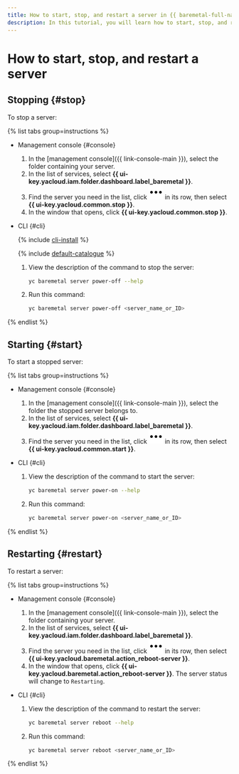 ```yaml
---
title: How to start, stop, and restart a server in {{ baremetal-full-name }}
description: In this tutorial, you will learn how to start, stop, and restart a leased {{ baremetal-full-name }} server.
---
```


# How to start, stop, and restart a server

## Stopping {#stop}

To stop a server:

{% list tabs group=instructions %}

- Management console {#console}

  1. In the [management console]({{ link-console-main }}), select the folder containing your server.
  1. In the list of services, select **{{ ui-key.yacloud.iam.folder.dashboard.label_baremetal }}**.
  1. Find the server you need in the list, click ![image](../../../_assets/console-icons/ellipsis.svg) in its row, then select **{{ ui-key.yacloud.common.stop }}**.
  1. In the window that opens, click **{{ ui-key.yacloud.common.stop }}**.

- CLI {#cli}

   {% include [cli-install](../../../_includes/cli-install.md) %}

   {% include [default-catalogue](../../../_includes/default-catalogue.md) %}

   1. View the description of the command to stop the server:

      ```bash
      yc baremetal server power-off --help
      ```

   1. Run this command:

      ```bash
      yc baremetal server power-off <server_name_or_ID>
      ```

{% endlist %}

## Starting {#start}

To start a stopped server:

{% list tabs group=instructions %}

- Management console {#console}

  1. In the [management console]({{ link-console-main }}), select the folder the stopped server belongs to.
  1. In the list of services, select **{{ ui-key.yacloud.iam.folder.dashboard.label_baremetal }}**.
  1. Find the server you need in the list, click ![image](../../../_assets/console-icons/ellipsis.svg) in its row, then select **{{ ui-key.yacloud.common.start }}**.

- CLI {#cli}

   1. View the description of the command to start the server:

      ```bash
      yc baremetal server power-on --help
      ```

   1. Run this command:

      ```bash
      yc baremetal server power-on <server_name_or_ID>
      ```

{% endlist %}

## Restarting {#restart}

To restart a server:

{% list tabs group=instructions %}

- Management console {#console}

  1. In the [management console]({{ link-console-main }}), select the folder containing your server.
  1. In the list of services, select **{{ ui-key.yacloud.iam.folder.dashboard.label_baremetal }}**.
  1. Find the server you need in the list, click ![image](../../../_assets/console-icons/ellipsis.svg) in its row, then select **{{ ui-key.yacloud.baremetal.action_reboot-server }}**.
  1. In the window that opens, click **{{ ui-key.yacloud.baremetal.action_reboot-server }}**. The server status will change to `Restarting`.

- CLI {#cli}

   1. View the description of the command to restart the server:

      ```bash
      yc baremetal server reboot --help
      ```

   1. Run this command:

      ```bash
      yc baremetal server reboot <server_name_or_ID>
      ```

{% endlist %}